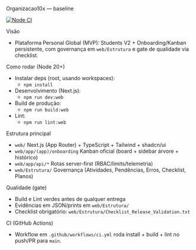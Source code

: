 Organizacao10x — baseline

[![Node CI](https://github.com/gmasilva10/organizacao10x/actions/workflows/ci.yml/badge.svg)](https://github.com/gmasilva10/organizacao10x/actions/workflows/ci.yml)

Visão
- Plataforma Personal Global (MVP): Students V2 + Onboarding/Kanban persistente, com governança em `web/Estrutura` e gate de qualidade via checklist.

Como rodar (Node 20+)
- Instalar deps (root, usando workspaces):
  - `npm install`
- Desenvolvimento (Next.js):
  - `npm run dev:web`
- Build de produção:
  - `npm run build:web`
- Lint:
  - `npm run lint:web`

Estrutura principal
- `web/` Next.js (App Router) + TypeScript + Tailwind + shadcn/ui
- `web/app/(app)/onboarding` Kanban oficial (board + sidebar árvore + histórico)
- `web/app/api/*` Rotas server-first (RBAC/limits/telemetria)
- `web/Estrutura/` Governança (Atividades, Pendências, Erros, Checklist, Planos)

Qualidade (gate)
- Build e Lint verdes antes de qualquer entrega
- Evidências em JSON/prints em `web/Estrutura/`
- Checklist obrigatório: `web/Estrutura/Checklist_Release_Validation.txt`

CI (GitHub Actions)
- Workflow em `.github/workflows/ci.yml` roda install + build + lint no push/PR para `main`.


